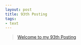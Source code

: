 ```yaml
---
layout: post
title: 93th Posting
tags: 
- text
---
```


> [Welcome to my 93th Posting](https://janghan-kor.tistory.com/475)
